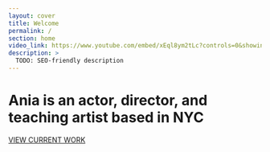 ```yaml
---
layout: cover
title: Welcome
permalink: /
section: home
video_link: https://www.youtube.com/embed/xEql8ym2tLc?controls=0&showinfo=0&rel=0&autoplay=1&loop=1
description: >
  TODO: SEO-friendly description
---
```



# Ania is an actor, director, and teaching artist based in NYC

<!-- <div class="video-background">
  <div class="video-foreground">
    <iframe src="https://www.youtube.com/embed/xEql8ym2tLc?controls=0&showinfo=0&rel=0&autoplay=1&loop=1" frameborder="0" allowfullscreen></iframe>
  </div>
</div> -->

<a href="/work" class="btn">VIEW CURRENT WORK</a>
